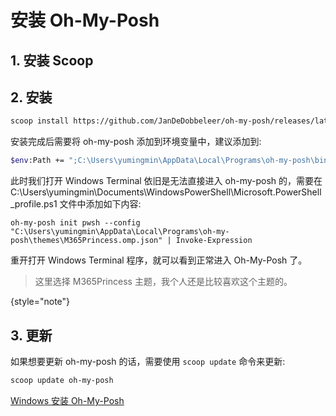 # 安装 Oh-My-Posh

<show-structure depth="3"/>

## 1. 安装 Scoop


## 2. 安装

```Bash
scoop install https://github.com/JanDeDobbeleer/oh-my-posh/releases/latest/download/oh-my-posh.json
```

安装完成后需要将 oh-my-posh 添加到环境变量中，建议添加到:

```Bash
$env:Path += ";C:\Users\yumingmin\AppData\Local\Programs\oh-my-posh\bin"
```

此时我们打开 Windows Terminal 依旧是无法直接进入 oh-my-posh 的，需要在 C:\Users\yumingmin\Documents\WindowsPowerShell\Microsoft.PowerShell_profile.ps1 文件中添加如下内容:

```Shell
oh-my-posh init pwsh --config "C:\Users\yumingmin\AppData\Local\Programs\oh-my-posh\themes\M365Princess.omp.json" | Invoke-Expression
```

重开打开 Windows Terminal 程序，就可以看到正常进入 Oh-My-Posh 了。


> 这里选择 M365Princess 主题，我个人还是比较喜欢这个主题的。
> 
{style="note"}


## 3. 更新

如果想要更新 oh-my-posh 的话，需要使用 `scoop update` 命令来更新:

```Bash
scoop update oh-my-posh
```


<seealso>
<category ref="ref_docs">
    <a href="https://ohmyposh.dev/docs/installation/windows">Windows 安装 Oh-My-Posh</a>
</category>
<category ref="ref_github">
</category>
<category ref="ref_issues">
</category>
<category ref="ref_hf">
</category>
<category ref="ref_ms">
</category>
</seealso>

